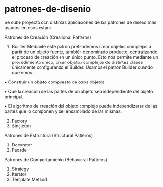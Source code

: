 # patrones-de-disenio

Se sube proyecto ocn distintas aplicaciones de los patrones de diseño mas usados.
en esos estan:

Patrones de Creación (Creational Patterns)
1.	Builder
Mediante este patrón pretendemos crear objetos complejos a partir de un objeto fuente, también denominado producto, centralizando el proceso de creación en un único punto. Esto nos permite mediante un procedimiento único, crear objetos complejos de distintas clases únicamente configurando el Builder.
Usamos el patrón Builder cuando queremos...

•	Construir un objeto compuesto de otros objetos.

•	Que la creación de las partes de un objeto sea independiente del objeto principal.

•	El algoritmo de creación del objeto complejo puede independizarse de las partes que lo componen y del ensamblado de las mismas.


2.	Factory
3.	Singleton

Patrones de Estructura (Structural Patterns)
1.	Decorator 
2.	Facade

Patrones de Comportamiento (Behavioral Patterns)
1.	Strategy
2.	Iterator
3.	 Template Method
